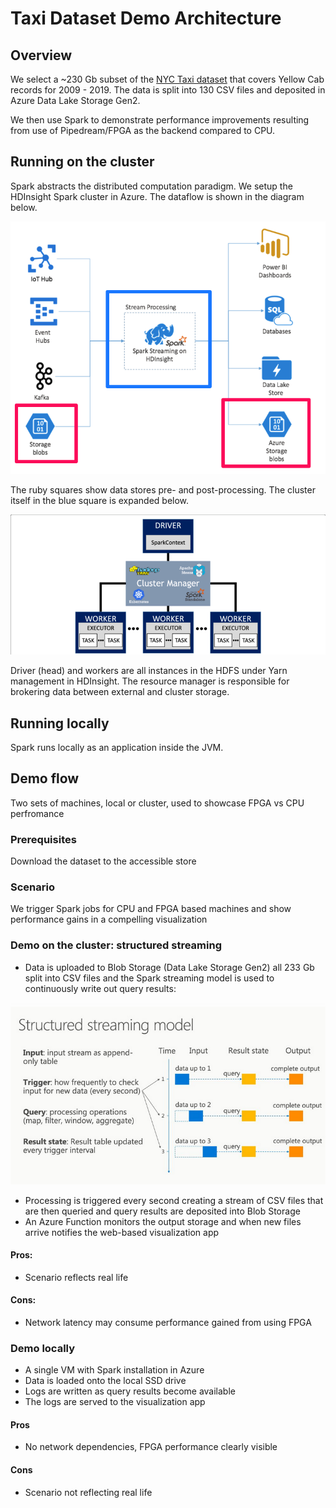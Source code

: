# Taxi Dataset Demo Architecture

## Overview

We select a ~230 Gb subset of the [NYC Taxi dataset](https://github.com/toddwschneider/nyc-taxi-data) that covers Yellow Cab records for 2009 - 2019. The data is split into 130 CSV files and deposited in Azure Data Lake Storage Gen2. 

We then use Spark to demonstrate performance improvements resulting from use of Pipedream/FPGA as the backend compared to CPU.

## Running on the cluster

Spark abstracts the distributed computation paradigm. We setup the HDInsight Spark cluster in Azure. The dataflow is shown in the diagram below.

![](images/spark_overview.png)

The ruby squares show data stores pre- and post-processing. The cluster itself in the blue square is expanded below.

![](images/spark_architecture.png)

Driver (head) and workers are all instances in the HDFS under Yarn management in HDInsight. The resource manager is responsible for brokering data between external and cluster storage.

## Running locally

Spark runs locally as an application inside the JVM.

## Demo flow

Two sets of machines, local or cluster, used to showcase FPGA vs CPU perfromance

### Prerequisites

Download the dataset to the accessible store

### Scenario

We trigger Spark jobs for CPU and FPGA based machines and show performance gains in a compelling visualization

### Demo on the cluster: structured streaming

* Data is uploaded to Blob Storage (Data Lake Storage Gen2) all 233 Gb split into CSV files and the Spark streaming model is used to continuously write out query results:

![streaming](images/streaming.png)

* Processing is triggered every second creating a stream of CSV files that are then queried and query results are deposited into Blob Storage
* An Azure Function monitors the output storage and when new files arrive notifies the web-based visualization app

#### Pros:

* Scenario reflects real life

#### Cons:

* Network latency may consume performance gained from using FPGA

### Demo locally

* A single VM with Spark installation in Azure
* Data is loaded onto the local SSD drive
* Logs are written as query results become available
* The logs are served to the visualization app

#### Pros

* No network dependencies, FPGA performance clearly visible


#### Cons

* Scenario not reflecting real life

